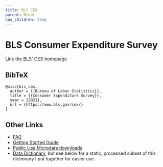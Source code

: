 ```yaml
---
title: BLS CEX
parent: Other
has_children: true
---
```


# BLS Consumer Expenditure Survey

[Link the BLS' CEX homepage](https://www.bls.gov/cex/)

## BibTeX
```
@misc{bls_cex,
  author = {{Bureau of Labor Statistics}},
  title = {{Consumer Expenditure Survey}},
  year = {2021},
  url = {https://www.bls.gov/cex/}
}
```


## Other Links

- [FAQ](https://www.bls.gov/cex/csxfaqs.htm)
- [Getting Started Guide](https://www.bls.gov/cex/pumd-getting-started-guide.htm)
- [Public Use Microdata downloads](https://www.bls.gov/cex/pumd_data.htm)
- [Data Dictionary](https://view.officeapps.live.com/op/view.aspx?src=https%3A%2F%2Fwww.bls.gov%2Fcex%2Fpumd%2Fce_pumd_interview_diary_dictionary.xlsx&wdOrigin=BROWSELINK), but see below for a static, processed subset of this dictionary I put together for easier use.






